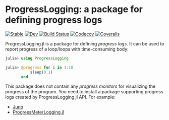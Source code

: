 # ProgressLogging: a package for defining progress logs

[![Stable](https://img.shields.io/badge/docs-stable-blue.svg)](https://junolab.github.io/ProgressLogging.jl/stable)
[![Dev](https://img.shields.io/badge/docs-dev-blue.svg)](https://junolab.github.io/ProgressLogging.jl/dev)
[![Build Status](https://travis-ci.com/JunoLab/ProgressLogging.jl.svg?branch=master)](https://travis-ci.com/JunoLab/ProgressLogging.jl)
[![Codecov](https://codecov.io/gh/JunoLab/ProgressLogging.jl/branch/master/graph/badge.svg)](https://codecov.io/gh/JunoLab/ProgressLogging.jl)
[![Coveralls](https://coveralls.io/repos/github/JunoLab/ProgressLogging.jl/badge.svg?branch=master)](https://coveralls.io/github/JunoLab/ProgressLogging.jl?branch=master)

ProgressLogging.jl is a package for defining _progress logs_.  It can
be used to report progress of a loop/loops with time-consuming body:

```julia
julia> using ProgressLogging

julia> @progress for i in 1:10
           sleep(0.1)
       end
```

This package does not contain any _progress monitors_ for visualizing
the progress of the program.  You need to install a package supporting
progress logs created by ProgressLogging.jl API.  For example:

* [Juno](https://junolab.org/)
* [ProgressMeterLogging.jl](https://github.com/tkf/ProgressMeterLogging.jl)
